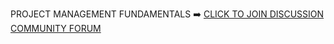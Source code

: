 PROJECT MANAGEMENT FUNDAMENTALS ➡️  [CLICK TO JOIN DISCUSSION COMMUNITY FORUM](uhttps://chat.whatsapp.com/JY0bs5r974rIfqZw4RQDSGrl)
